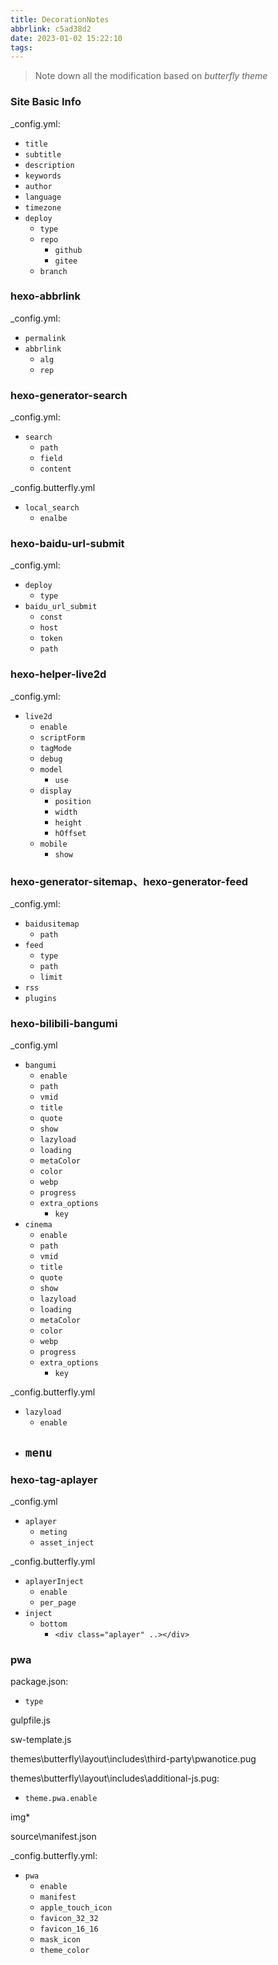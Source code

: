 ```yaml
---
title: DecorationNotes
abbrlink: c5ad38d2
date: 2023-01-02 15:22:10
tags:
---
```


>   Note down all the modification based on *butterfly theme*

### Site Basic Info

_config.yml:

-   `title`
-   `subtitle`
-   `description`
-   `keywords`
-   `author`
-   `language`
-   `timezone`
-   `deploy`
    -   `type`
    -   `repo`
        -   `github`
        -   `gitee`
    -   `branch`

### hexo-abbrlink

_config.yml:

-   `permalink`
-   `abbrlink`
    -   `alg`
    -   `rep`

### hexo-generator-search

_config.yml:

-   `search`
    -   `path`
    -   `field`
    -   `content`

_config.butterfly.yml

-   `local_search`
    -   `enalbe`

### hexo-baidu-url-submit

_config.yml:

-   `deploy`
    -   `type`
-   `baidu_url_submit`
    -   `const`
    -   `host`
    -   `token`
    -   `path`

### hexo-helper-live2d

_config.yml:

-   `live2d`
    -   `enable`
    -   `scriptForm`
    -   `tagMode`
    -   `debug`
    -   `model`
        -   `use`
    -   `display`
        -   `position`
        -   `width`
        -   `height`
        -   `hOffset`
    -   `mobile`
        -   `show`

### hexo-generator-sitemap、hexo-generator-feed

_config.yml:

-   `baidusitemap`
    -   `path`
-   `feed`
    -   `type`
    -   `path`
    -   `limit`
-   `rss`
-   `plugins`

### hexo-bilibili-bangumi

_config.yml

-   `bangumi`
    -   `enable`
    -   `path`
    -   `vmid`
    -   `title`
    -   `quote`
    -   `show`
    -   `lazyload`
    -   `loading`
    -   `metaColor`
    -   `color`
    -   `webp`
    -   `progress`
    -   `extra_options`
        -   `key`
-   `cinema`
    -   `enable`
    -   `path`
    -   `vmid`
    -   `title`
    -   `quote`
    -   `show`
    -   `lazyload`
    -   `loading`
    -   `metaColor`
    -   `color`
    -   `webp`
    -   `progress`
    -   `extra_options`
        -   `key`

_config.butterfly.yml

-   `lazyload`
    -   `enable`
-   `menu`
    -   

### hexo-tag-aplayer

_config.yml

-   `aplayer`
    -   `meting`
    -   `asset_inject`

_config.butterfly.yml

-   `aplayerInject`
    -   `enable`
    -   `per_page`
-   `inject`
    -   `bottom`
        -   `<div class="aplayer" ..></div>`

### pwa

package.json:

-   `type`

gulpfile.js

sw-template.js

themes\butterfly\layout\includes\third-party\pwanotice.pug

themes\butterfly\layout\includes\additional-js.pug:

-   `theme.pwa.enable`

img\*

source\manifest.json

_config.butterfly.yml:

-   `pwa`
    -   `enable`
    -   `manifest`
    -   `apple_touch_icon`
    -   `favicon_32_32`
    -   `favicon_16_16`
    -   `mask_icon`
    -   `theme_color`
